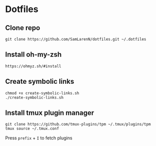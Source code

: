 # Dotfiles

## Clone repo
```
git clone https://github.com/SamLarenN/dotfiles.git ~/.dotfiles
```

## Install oh-my-zsh
```
https://ohmyz.sh/#install
```

## Create symbolic links
```
chmod +x create-symbolic-links.sh
./create-symbolic-links.sh
```

## Install tmux plugin manager
```
git clone https://github.com/tmux-plugins/tpm ~/.tmux/plugins/tpm
tmux source ~/.tmux.conf
```
Press `prefix` + `I` to fetch plugins
